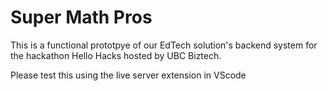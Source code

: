 # Super Math Pros

This is a functional prototpye of our EdTech solution's backend system for the hackathon Hello Hacks hosted by UBC Biztech. 

Please test this using the live server extension in VScode

